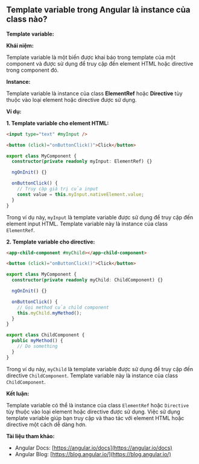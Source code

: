 ## Template variable trong Angular là instance của class nào?

**Template variable:**

**Khái niệm:**

Template variable là một biến được khai báo trong template của một component và được sử dụng để truy cập đến element HTML hoặc directive trong component đó.

**Instance:**

Template variable là instance của class **ElementRef** hoặc **Directive** tùy thuộc vào loại element hoặc directive được sử dụng.

**Ví dụ:**

**1. Template variable cho element HTML:**

```html
<input type="text" #myInput />

<button (click)="onButtonClick()">Click</button>
```

```typescript
export class MyComponent {
  constructor(private readonly myInput: ElementRef) {}

  ngOnInit() {}

  onButtonClick() {
    // Truy cập giá trị của input
    const value = this.myInput.nativeElement.value;
  }
}
```

Trong ví dụ này, `myInput` là template variable được sử dụng để truy cập đến element input HTML. Template variable này là instance của class `ElementRef`.

**2. Template variable cho directive:**

```html
<app-child-component #myChild></app-child-component>

<button (click)="onButtonClick()">Click</button>
```

```typescript
export class MyComponent {
  constructor(private readonly myChild: ChildComponent) {}

  ngOnInit() {}

  onButtonClick() {
    // Gọi method của child component
    this.myChild.myMethod();
  }
}

export class ChildComponent {
  public myMethod() {
    // Do something
  }
}
```

Trong ví dụ này, `myChild` là template variable được sử dụng để truy cập đến directive `ChildComponent`. Template variable này là instance của class `ChildComponent`.

**Kết luận:**

Template variable có thể là instance của class `ElementRef` hoặc `Directive` tùy thuộc vào loại element hoặc directive được sử dụng. Việc sử dụng template variable giúp bạn truy cập và thao tác với element HTML hoặc directive một cách dễ dàng hơn.

**Tài liệu tham khảo:**

- Angular Docs: [https://angular.io/docs](https://angular.io/docs)
- Angular Blog: [https://blog.angular.io/](https://blog.angular.io/)
